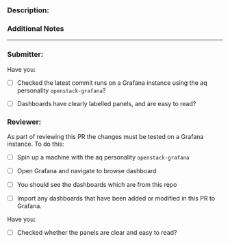 ### Description:

<!--
This should be a brief description of the PR. Details should be contained in commit messages

The PR should be restricted to only two or three changes. For adding new dashboards this should be done over more than one PR due to the size of the JSON files for dashboards.

Examples of summary of changes:
- Which dashboards were updated
- If new dashboards were created, a summary of what the dashboards will show

-->

### Additional Notes

<!-- This section can be removed if not required 

-->

---

### Submitter:

Have you:

* [ ] Checked the latest commit runs on a Grafana instance using the aq personality `openstack-grafana`?
  
* [ ] Dashboards have clearly labelled panels, and are easy to read?


### Reviewer:

As part of reviewing this PR the changes must be tested on a Grafana instance. To do this:

* [ ] Spin up a machine with the aq personality `openstack-grafana`

* [ ] Open Grafana and navigate to browse dashboard

* [ ] You should see the dashboards which are from this repo

* [ ] Import any dashboards that have been added or modified in this PR to Grafana.
  
Have you:

* [ ] Checked whether the panels are clear and easy to read?

